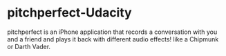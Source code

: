 # pitchperfect-Udacity
pitchperfect is an iPhone application that records a conversation with you and a friend and plays it back with different audio effects! like a Chipmunk or Darth Vader.
